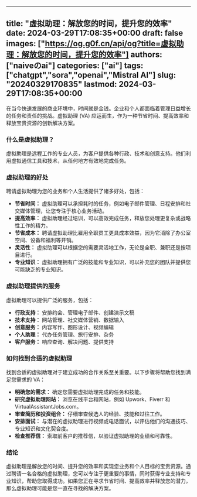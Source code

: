 
---
title: "虚拟助理：解放您的时间，提升您的效率"
date: 2024-03-29T17:08:35+00:00
draft: false
images: ["https://og.g0f.cn/api/og?title=虚拟助理：解放您的时间，提升您的效率"]
authors: ["naiveのai"]
categories: ["ai"]
tags: ["chatgpt","sora","openai","Mistral AI"]
slug: "20240329170835"
lastmod: 2024-03-29T17:08:35+00:00
---
在当今快速发展的商业环境中，时间就是金钱。企业和个人都面临着管理日益增长的任务和责任的挑战。虚拟助理 (VA) 应运而生，作为一种节省时间、提高效率和释放宝贵资源的创新解决方案。

### 什么是虚拟助理？

虚拟助理是远程工作的专业人员，为客户提供各种行政、技术和创意支持。他们利用虚拟通信工具和技术，从任何地方有效地完成任务。

### 虚拟助理的好处

聘请虚拟助理为您的业务和个人生活提供了诸多好处，包括：

- **节省时间：** 虚拟助理可以承担耗时的任务，例如电子邮件管理、日程安排和社交媒体管理，让您专注于核心业务活动。
- **提高效率：** 虚拟助理经过培训，可以高效完成任务，释放您处理更复杂或战略性工作的精力。
- **节省成本：** 聘请虚拟助理比雇用全职员工更具成本效益，因为它消除了办公室空间、设备和福利等开销。
- **灵活性：** 虚拟助理可以根据您的需要灵活地工作，无论是全职、兼职还是按项目进行。
- **专业知识：** 虚拟助理拥有广泛的技能和专业知识，可以补充您的团队并提供您可能缺乏的专业知识。

### 虚拟助理提供的服务

虚拟助理可以提供广泛的服务，包括：

- **行政支持：** 安排约会、管理电子邮件、创建演示文稿
- **技术支持：** 网站管理、社交媒体营销、数据输入
- **创意服务：** 内容写作、图形设计、视频编辑
- **个人助理：** 代办任务管理、旅行安排、杂务
- **客户服务：** 响应查询、解决问题、提供支持

### 如何找到合适的虚拟助理

找到合适的虚拟助理对于建立成功的合作关系至关重要。以下步骤将帮助您找到满足您需求的 VA：

- **明确您的需求：** 确定您需要虚拟助理完成的任务和技能。
- **研究虚拟助理网站：** 浏览在线平台和网站，例如 Upwork、Fiverr 和 VirtualAssistantJobs.com。
- **审查简历和投资组合：** 仔细审查候选人的经验、技能和过往工作。
- **安排面试：** 与潜在的虚拟助理进行视频或电话面试，以评估他们的沟通技巧、专业知识和文化契合度。
- **检查推荐信：** 索取前客户的推荐信，以验证虚拟助理的业绩和可靠性。

### 结论

虚拟助理是解放您的时间、提升您的效率和实现您业务和个人目标的宝贵资源。通过聘请一名合格的虚拟助理，您可以专注于更重要的事情，同时获得专业支持和专业知识，帮助您取得成功。如果您正在寻求节省时间、提高效率并释放您的潜力，那么虚拟助理可能是您一直在寻找的解决方案。